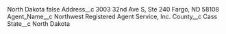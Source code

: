 <?xml version="1.0" encoding="UTF-8"?>
<CustomMetadata xmlns="http://soap.sforce.com/2006/04/metadata" xmlns:xsi="http://www.w3.org/2001/XMLSchema-instance" xmlns:xsd="http://www.w3.org/2001/XMLSchema">
    <label>North Dakota</label>
    <protected>false</protected>
    <values>
        <field>Address__c</field>
        <value xsi:type="xsd:string">3003 32nd Ave S, Ste 240
Fargo, ND 58108</value>
    </values>
    <values>
        <field>Agent_Name__c</field>
        <value xsi:type="xsd:string">Northwest Registered Agent Service, Inc.</value>
    </values>
    <values>
        <field>County__c</field>
        <value xsi:type="xsd:string">Cass</value>
    </values>
    <values>
        <field>State__c</field>
        <value xsi:type="xsd:string">North Dakota</value>
    </values>
</CustomMetadata>
